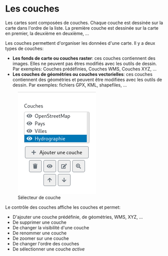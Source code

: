 <a name="layers"></a>

# Les couches

Les cartes sont composées de couches. Chaque couche est dessinée sur la carte dans l'ordre de la liste. La première couche est dessinée sur la carte en premier, la deuxième en deuxième, ...

Les couches permettent d'organiser les données d'une carte. Il y a deux types de couches:

- **Les fonds de carte ou couches raster**: ces couches contiennent des images. Elles ne peuvent pas êtres modifiés avec les outils de dessin. Par exemples: Couches prédéfinies, Couches WMS, Couches XYZ, ...
- **Les couches de géométries ou couches vectorielles**: ces couches contiennent des géométries et peuvent être modifiées avec les outils de dessin. Par exemples: fichiers GPX, KML, shapefiles, ...

<figure>
    <img src="./assets/layer-selector.png" alt="Sélecteur de couches"/>
    <figcaption>Sélecteur de couche</figcaption>
</figure>
 
Le contrôle des couches affiche les couches et permet:
- D'ajouter une couche prédéfinie, de géométries, WMS, XYZ, ...
- De supprimer une couche
- De changer la visibilité d'une couche
- De renommer une couche
- De zoomer sur une couche
- De changer l'ordre des couches
- De sélectionner une couche *active*
